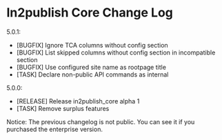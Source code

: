 # In2publish Core Change Log

5.0.1:

- [BUGFIX] Ignore TCA columns without config section
- [BUGFIX] List skipped columns without config section in incompatible section
- [BUGFIX] Use configured site name as rootpage title
- [TASK] Declare non-public API commands as internal

5.0.0:
- [RELEASE] Release in2publish_core alpha 1
- [TASK] Remove surplus features

Notice:
The previous changelog is not public. You can see it if you purchased the enterprise version.
